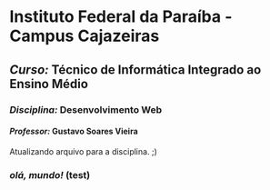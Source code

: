 # Instituto Federal da Paraíba - Campus Cajazeiras

## *Curso:* Técnico de Informática Integrado ao Ensino Médio

### *Disciplina:* Desenvolvimento Web
#### *Professor:* Gustavo Soares Vieira

Atualizando arquivo para a disciplina. ;)

### *olá, mundo!* (test)

